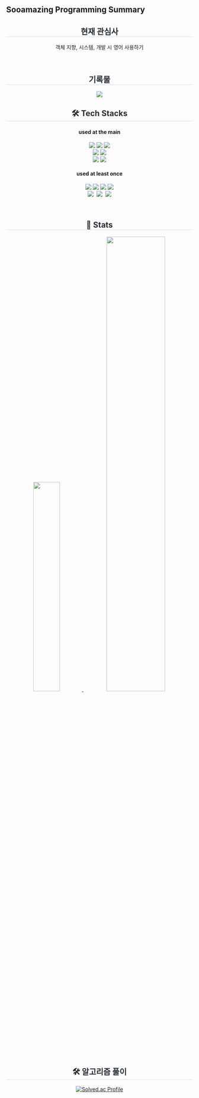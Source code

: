 ## Sooamazing Programming Summary 
<div align= "center">
    <h2 style="border-bottom: 1px solid #d8dee4; color: #282d33;"> 현재 관심사 </h2>
        <p> 객체 지향, 시스템, 개발 시 영어 사용하기</p>
    <br>
    <h2 style="border-bottom: 1px solid #d8dee4; color: #282d33;"> 기록물 </h2>
        <a href="https://noquestionsandendlesssupport.vercel.app">
            <img src="https://img.shields.io/badge/Blog-50B0E9?style=for-the-badge&logo=countingworkspro&logoColor=white">
        </a>
    <br>
    <h2 style="border-bottom: 1px solid #d8dee4; color: #282d33;"> 🛠️ Tech Stacks </h2> 
        <h4 align="center">used at the main</h4>
            <p align="center">
                <img src="https://img.shields.io/badge/Java-007396?style=for-the-badge&logo=Java&logoColor=white">
                <img src="https://img.shields.io/badge/Spring-6DB33F?style=for-the-badge&logo=Spring&logoColor=white">
                <img src="https://img.shields.io/badge/Spring Boot-6DB33F?style=for-the-badge&logo=Spring Boot&logoColor=white">
                <br/>
                <img src="https://img.shields.io/badge/MySQL-4479A1?style=for-the-badge&logo=MySQL&logoColor=white">
                <img src="https://img.shields.io/badge/Amazon S3-569A31?style=for-the-badge&logo=Amazon S3&logoColor=white">
                <br/>
                <img src="https://img.shields.io/badge/Git-F05032?style=for-the-badge&logo=Git&logoColor=white">
                <img src="https://img.shields.io/badge/Github-181717?style=for-the-badge&logo=Github&logoColor=white">
            </p>
        <h4 align="center">used at least once</h4>
            <p align="center">
                <img src="https://img.shields.io/badge/HTML5-E34F26?style=for-the-badge&logo=HTML5&logoColor=white">
                <img src="https://img.shields.io/badge/CSS3-1572B6?style=for-the-badge&logo=CSS3&logoColor=white">
                <img src="https://img.shields.io/badge/Javascript-F7DF1E?style=for-the-badge&logo=Javascript&logoColor=white">
                <img src="https://img.shields.io/badge/React-61DAFB?style=for-the-badge&logo=React&logoColor=white">
                <br/>
                <img src="https://img.shields.io/badge/AWS-232F3E?style=for-the-badge&logo=AmazonAWS&logoColor=white"/></a>&nbsp 
                <img src="https://img.shields.io/badge/Docker-2496ED?style=for-the-badge&logo=Docker&logoColor=white"/></a>&nbsp 
                <img src="https://img.shields.io/badge/Vercel-000000?style=for-the-badge&logo=Vercel&logoColor=white">
            </p>
    <br>
    <h2 style="border-bottom: 1px solid #d8dee4; color: #282d33;"> 🏅 Stats </h2> 
        <div align= "center"> 
            <a href="https://github.com/anuraghazra/github-readme-stats">
                <img src="https://github-readme-stats.vercel.app/api/top-langs/?username=Sooamazing&layout=donut&show_icons=true&theme=material-palenight&hide_border=true&bg_color=60,c8e1f9,ffffff&icon_color=58A6FF&text_color=000000&title_color=000000&count_private=true" width=38% />
            </a>    
            <a href="https://github.com/anuraghazra/github-readme-stats">
                <img src="https://github-readme-stats.vercel.app/api?username=Sooamazing&show_icons=true&theme=material-palenight&hide_border=true&bg_color=60,c8e1f9,ffffff&icon_color=58A6FF&text_color=000000&title_color=000000&count_private=true" width=56% />
            </a>
        </div> 
    <br>
    <h2 style="border-bottom: 1px solid #d8dee4; color: #282d33;"> 🛠️ 알고리즘 풀이 </h2> 
        
[![Solved.ac Profile](http://mazassumnida.wtf/api/generate_badge?boj=bye_world)](https://solved.ac/bye_world)<br/>

</div>


